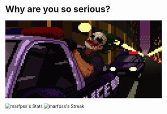 <h1>  Why are you so serious?  </h1>

<img src="joker.gif" >
 
![marfpss's Stats](https://github-readme-stats.vercel.app/api?username=marfpss&theme=nord&show_icons=true&hide_border=true&count_private=true)
 ![marfpss's Streak](https://github-readme-streak-stats.herokuapp.com/?user=marfpss&theme=nord&hide_border=true)
